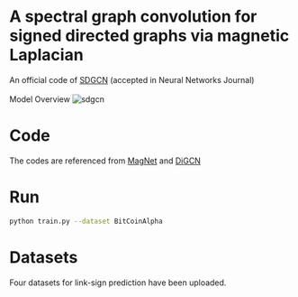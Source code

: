 # A spectral graph convolution for signed directed graphs via magnetic Laplacian  
An official code of [SDGCN](https://www.sciencedirect.com/science/article/pii/S0893608023002502) (accepted in Neural Networks Journal)\
\
Model Overview
![sdgcn](https://github.com/twko05/SDGCN/assets/80378163/974773ae-1398-47e9-913f-1a0adf4c9c17)



# Code
The codes are referenced from [MagNet](https://github.com/matthew-hirn/magnet) and [DiGCN](https://github.com/flyingtango/DiGCN)

# Run
```Bash
python train.py --dataset BitCoinAlpha 
```

# Datasets
Four datasets for link-sign prediction have been uploaded.
